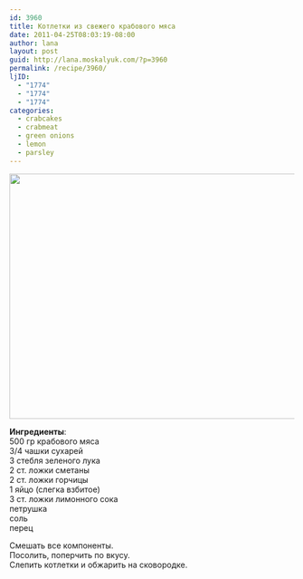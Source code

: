 ```yaml
---
id: 3960
title: Котлетки из свежего крабового мяса
date: 2011-04-25T08:03:19-08:00
author: lana
layout: post
guid: http://lana.moskalyuk.com/?p=3960
permalink: /recipe/3960/
ljID:
  - "1774"
  - "1774"
  - "1774"
categories:
  - crabcakes
  - crabmeat
  - green onions
  - lemon
  - parsley
---
```

<img loading="lazy" class="alignnone" title="crabcakes" src="http://farm6.static.flickr.com/5187/5653469185_021928bdf2_z.jpg" alt="" width="640" height="433" />

**Ингредиенты**:  
500 гр крабового мяса  
3/4 чашки сухарей  
3 стебля зеленого лука  
2 ст. ложки сметаны  
2 ст. ложки горчицы  
1 яйцо (слегка взбитое)  
3 ст. ложки лимонного сока  
петрушка  
соль  
перец

Смешать все компоненты.  
Посолить, поперчить по вкусу.  
Слепить котлетки и обжарить на сковородке.